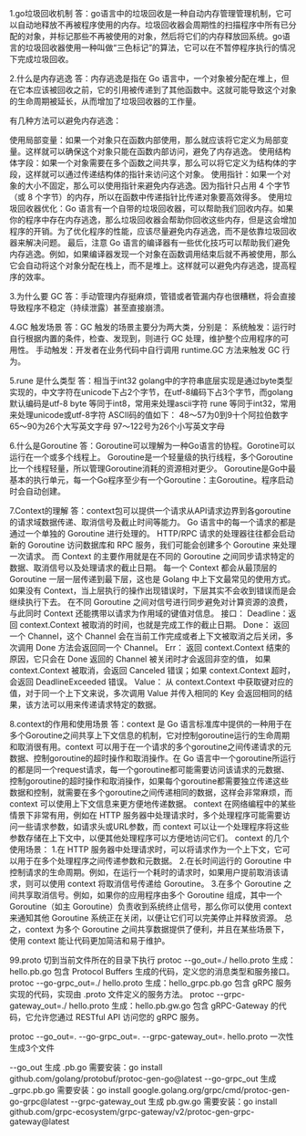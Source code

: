 1.go垃圾回收机制
答：go语言中的垃圾回收是一种自动内存管理管理机制，它可以自动地释放不再被程序使用的内存。垃圾回收器会周期性的扫描程序中所有已分配的对象，并标记那些不再被使用的对象，然后将它们的内存释放回系统。go语言的垃圾回收器使用一种叫做“三色标记”的算法，它可以在不暂停程序执行的情况下完成垃圾回收。

2.什么是内存逃逸
答：内存逃逸是指在 Go 语言中，一个对象被分配在堆上，但在它本应该被回收之前，它的引用被传递到了其他函数中。这就可能导致这个对象的生命周期被延长，从而增加了垃圾回收器的工作量。

有几种方法可以避免内存逃逸：

使用局部变量：如果一个对象只在函数内部使用，那么就应该将它定义为局部变量。这样就可以确保这个对象只能在函数内部访问，避免了内存逃逸。
使用结构体字段：如果一个对象需要在多个函数之间共享，那么可以将它定义为结构体的字段，这样就可以通过传递结构体的指针来访问这个对象。
使用指针：如果一个对象的大小不固定，那么可以使用指针来避免内存逃逸。因为指针只占用 4 个字节（或 8 个字节）的内存，所以在函数中传递指针比传递对象要高效得多。
使用垃圾回收器优化：Go 语言有一个自带的垃圾回收器，可以帮助我们回收内存。如果你的程序中存在内存逃逸，那么垃圾回收器会帮助你回收这些内存，但是这会增加程序的开销。为了优化程序的性能，应该尽量避免内存逃逸，而不是依靠垃圾回收器来解决问题。
最后，注意 Go 语言的编译器有一些优化技巧可以帮助我们避免内存逃逸。例如，如果编译器发现一个对象在函数调用结束后就不再被使用，那么它会自动将这个对象分配在栈上，而不是堆上。这样就可以避免内存逃逸，提高程序的效率。

3.为什么要 GC
答：手动管理内存挺麻烦，管错或者管漏内存也很糟糕，将会直接导致程序不稳定（持续泄露）甚至直接崩溃。

4.GC 触发场景
答：GC 触发的场景主要分为两大类，分别是：
系统触发：运行时自行根据内置的条件，检查、发现到，则进行 GC 处理，维护整个应用程序的可用性。
手动触发：开发者在业务代码中自行调用 runtime.GC 方法来触发 GC 行为。

5.rune 是什么类型
答：相当于int32
golang中的字符串底层实现是通过byte类型实现的，中文字符在unicode下占2个字节，在utf-8编码下占3个字节，而golang默认编码是utf-8
byte 等同于int8，常用来处理ascii字符
rune 等同于int32，常用来处理unicode或utf-8字符
ASCII码的值如下：
48～57为0到9十个阿拉伯数字
65～90为26个大写英文字母
97～122号为26个小写英文字母

6.什么是Goroutine
答：Goroutine可以理解为一种Go语言的协程。Gorotine可以运行在一个或多个线程上。
Goroutine是一个轻量级的执行线程，多个Goroutine比一个线程轻量，所以管理Goroutine消耗的资源相对更少。
Goroutine是Go中最基本的执行单元，每一个Go程序至少有一个Goroutine：主Goroutine。程序启动时会自动创建。

7.Context的理解
答：context包可以提供一个请求从API请求边界到各goroutine的请求域数据传递、取消信号及截止时间等能力。
Go 语言中的每一个请求的都是通过一个单独的 Goroutine 进行处理的。
HTTP/RPC 请求的处理器往往都会启动新的 Goroutine 访问数据库和 RPC 服务，我们可能会创建多个 Goroutine 来处理一次请求。
而 Context 的主要作用就是在不同的 Goroutine 之间同步请求特定的数据、取消信号以及处理请求的截止日期。
每一个 Context 都会从最顶层的 Goroutine 一层一层传递到最下层，这也是 Golang 中上下文最常见的使用方式。
如果没有 Context，当上层执行的操作出现错误时，下层其实不会收到错误而是会继续执行下去。
在不同 Goroutine 之间对信号进行同步避免对计算资源的浪费，与此同时 Context 还能携带以请求为作用域的键值对信息。
接口：
Deadline：返回 context.Context 被取消的时间，也就是完成工作的截止日期。
Done：    返回一个 Channel，这个 Channel 会在当前工作完成或者上下文被取消之后关闭，多次调用 Done 方法会返回同一个 Channel。
Err：     返回 context.Context 结束的原因，它只会在 Done 返回的 Channel 被关闭时才会返回非空的值，
          如果 context.Context 被取消，会返回 Canceled 错误；如果 context.Context 超时，会返回 DeadlineExceeded 错误。
Value：   从 context.Context 中获取键对应的值，对于同一个上下文来说，多次调用 Value 并传入相同的 Key 会返回相同的结果，该方法可以用来传递请求特定的数据。

8.context的作用和使用场景
答：context 是 Go 语言标准库中提供的一种用于在多个Goroutine之间共享上下文信息的机制，它对控制goroutine运行的生命周期和取消很有用。context 可以用于在一个请求的多个goroutine之间传递请求的元数据、控制goroutine的超时操作和取消操作。在 Go 语言中一个goroutine所运行的都是同一个request请求，每一个goroutine都可能需要访问该请求的元数据、控制goroutine的超时操作和取消操作，如果每个goroutine都需要独立传递这些数据和控制，就需要在多个goroutine之间传递相同的数据，这样会非常麻烦，而 context 可以使用上下文信息来更方便地传递数据。
context 在网络编程中的某些情景下非常有用，例如在 HTTP 服务器中处理请求时，多个处理程序可能需要访问一些请求参数，如请求头或URL参数，而 context 可以让一个处理程序将这些参数存储在上下文中，以便其他处理程序可以方便地访问它们。
context 的几个使用场景：
1.在 HTTP 服务器中处理请求时，可以将请求作为一个上下文，它可以用于在多个处理程序之间传递参数和元数据。
2.在长时间运行的 Goroutine 中控制请求的生命周期。例如，在运行一个耗时的请求时，如果用户提前取消该请求，则可以使用 context 将取消信号传递给 Goroutine。
3.在多个 Goroutine 之间共享取消信号。例如，如果你的应用程序由多个 Goroutine 组成，其中一个 Goroutine（如主 Goroutine）负责收到系统终止信号，那么你可以使用 context 来通知其他 Goroutine 系统正在关闭，以便让它们可以完美停止并释放资源。
总之，context 为多个 Goroutine 之间共享数据提供了便利，并且在某些场景下，使用 context 能让代码更加简洁和易于维护。


99.proto
切到当前文件所在的目录下执行
protoc --go_out=./ hello.proto						生成：hello.pb.go         包含 Protocol Buffers 生成的代码，定义您的消息类型和服务接口。
protoc --go-grpc_out=./ hello.proto					生成：hello_grpc.pb.go    包含 gRPC 服务实现的代码，实现由 .proto 文件定义的服务方法。
protoc --grpc-gateway_out=./ hello.proto		    生成：hello.pb.gw.go      包含 gRPC-Gateway 的代码，它允许您通过 RESTful API 访问您的 gRPC 服务。

protoc --go_out=. --go-grpc_out=. --grpc-gateway_out=. hello.proto  一次性生成3个文件

--go_out 		        生成 .pb.go			    需要安装：go install github.com/golang/protobuf/protoc-gen-go@latest
--go-grpc_out 	        生成 _grpc.pb.go		需要安装：go install google.golang.org/grpc/cmd/protoc-gen-go-grpc@latest
--grpc-gateway_out      生成 pb.gw.go			需要安装：go install github.com/grpc-ecosystem/grpc-gateway/v2/protoc-gen-grpc-gateway@latest
